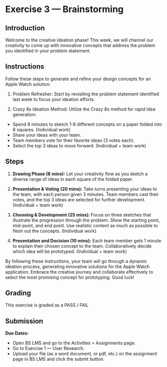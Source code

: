 # Exercise 3 — Brainstorming

## Introduction

Welcome to the creative ideation phase! This week, we will channel our creativity to come up with innovative concepts that address the problem you identified in your problem statement.

## Instructions

Follow these steps to generate and refine your design concepts for an Apple Watch solution:

1. Problem Refresher: Start by revisiting the problem statement identified last week to focus your ideation efforts.

2. Crazy 8s Ideation Method: Utilize the Crazy 8s method for rapid idea generation:

- Spend 8 minutes to sketch 1-8 different concepts on a paper folded into 8 squares. (Individual work)
- Share your ideas with your team.
- Team members vote for their favorite ideas (3 votes each).
- Select the top 3 ideas to move forward. (Individual + team work)

## Steps

1. **Drawing Phase (8 mins):** Let your creativity flow as you sketch a diverse range of ideas in each square of the folded paper.

2. **Presentation & Voting (20 mins):** Take turns presenting your ideas to the team, with each person given 3 minutes. Team members cast their votes, and the top 3 ideas are selected for further development. (Individual + team work)

3. **Choosing & Development (25 mins):** Focus on three sketches that illustrate the progression through the problem. Show the starting point, mid-point, and end point. Use realistic content as much as possible to flesh out the concepts. (Individual work)

4. **Presentation and Decision (10 mins):** Each team member gets 1 minute to explain their chosen concept to the team. Collaboratively decide which idea will be prototyped. (Individual + team work)

By following these instructions, your team will go through a dynamic ideation process, generating innovative solutions for the Apple Watch application. Embrace the creative journey and collaborate effectively to select the most promising concept for prototyping. Good luck!

## Grading

This exercise is graded as a PASS / FAIL

## Submission

**Due Dates:**

<Badge text="Section 010: Thursday September 21st @7:00pm" />
<Badge type="error" text="Section 020: Thursday September 21st @5:00pm" />

- Open BS LMS and go to the Activities > Assignments page.
- Go to Exercise 1 — User Research.
- Upload your file (as a word document, or pdf, etc.) on the assignment page in BS LMS and click the submit button.
